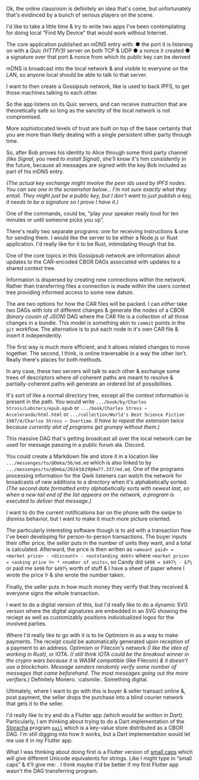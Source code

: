 
Ok, the online classroom is definitely an idea that's come, but unfortunately that's evidinced by a bunch of serious players on the scene.

I'd like to take a little time & try to write two apps I've been contemplating for doing local “Find My Device” that would work without Internet.

The core application published an mDNS entry with:
● the port it is listening on with a Quic *(HTTP/3)* server on both TCP & UDP
● a nonce it created
● a signature over that port & nonce from which its public key can be derived

mDNS is broadcast into the local network & and visible to everyone on the LAN, so anyone local should be able to talk to that server.

I want to then create a Gossipsub network, like is used to back IPFS, to get those machines talking to each other.

So the app listens on its Quic servers, and can receive instruction that are theoretically safe so long as the sanctity of the local network is not compromised.

More sophistocated levels of trust are built on top of the base certainty that you are more than likely dealing with a single persistent other party through time.

So, after Bob proves his identity to Alice through some third party channel *(like Signal, you* need *to install Signal)*, she'll know it's him consistently in the future, because all messages are signed with the key Bob included as part of his mDNS entry.

*(The actual key exchange might involve the peer ids used by IPFS nodes. You can see one in the screenshot below… I'm not sure exactly what they entail. They might just be a public key, but I don't want to just publish a key, it needs to be a signature so I prove I have it.)*

One of the commands, could be, "play your speaker really loud for ten minutes or until someone picks you up".

There's really two separate programs: one for receiving instructions & one for sending them. I would like the server to be either a Node.js or Rust application. I'd really like for it to be Rust, intimidating though that be.

One of the core topics in this Gossipsub network are information about updates to the CAR-encoded CBOR DAGs associated with updates to a shared context tree.

Information is dispersed by creating new connections within the network. Rather than transferring files a connection is made within the users context tree providing informed access to some new datum.

The are two options for how the CAR files will be packed. I can *either* take two DAGs with lots of different changes & generate the nodes of a CBOR *(binary cousin of JSON)* DAG where the CAR file is a collection of all those changes in a bundle. This model is something akin to `commit` points in the `git` workflow. The alternative is to put each node in it's own CAR file & insert it independently.

The first way is much more efficient, and it allows related changes to move together. The second, I think, is online traversable in a way the other isn't. Really there's places for both methods.

In any case, these two servers will talk to each other & exchange some trees of descriptors where *all* coherent paths are meant to resolve & partially-coherent paths will generate an ordered list of possibilities.

It's sort of like a normal directory tree, except all the context information is present in the path. You would write `.../book/by/Charles Stross/Lobsters/epub.epub` or `.../book/Charles Stross ― Accelerando/html.html` or `.../collection/World's Best Science Fiction 1987/4/Charlse Stross ― Overtime`. *(I have to repeat the extension twice because currently alot of programs get grumpy without them.)*

This massive DAG that's getting broadcast all over the local network can be used for message passing in a public forum ala. Discord.

You could create a Markdown file and store it in a location like `.../messenges/to/@Omka/56/md.md` which is also linked to by `.../messenges/to/@Omka/2024⁄10⁄29@4ʜ77.337/md.md`. One of the programs processing information for the Qwik listeners can watch the network for broadcasts of new additions to a directory when it's alphabetically sorted. *(The second date formatted entry alphabetically sorts with newest last, so when a new tail end of the list appears on the network, a program is executed to deliver that message.)*

I want to do the current notifications bar on the phone with the swipe to dismiss behavior, but I want to make it much more picture oriented.

The particularly interesting software though is to aid with a transaction flow I've been developing for person-to-person transactions. The buyer inputs their offer price, the seller puts in the number of units they want, and a total is calculated. Afterward, the price is then written as `<amount paid> = <market price> - <discount> - <outstanding debt>` where `<market price> = <asking price ⅌> * <number of units>`, so Candy did `$490 = $497½ - $7½` or paid me `$490` for `$497½` worth of stuff & I have a sheet of paper where I wrote the price ⅌ & she wrote the number taken.

Finally, the seller puts in how much money they verify that they received & everyone signs the whole transaction.

I want to do a digital version of this, but I'd really like to do a dynamic SVG version where the digital signatures are embedded in an SVG showing the reciept as well as customizably positions individualized logos for the involved parties.

Where I'd really like to go with it is to tie Optimism in as a way to make payments. The receipt could be automatically generated upon reception of a payment to an address. Optimism or Filecoin's network *(I like the idea of working in Rust)*, or IOTA. *(I still think IOTA could be the breakout winner in the crypro wars because it is WASM compatible* (like Filecoin) *& it doesn't use a blockchain. Message senders randomly verify some number of messages that came beforehand. The most messages going out the more verifiers.)* Definitely Monero. :catsmile:. Something digital.

Ultimately, where I want to go with this is buyer & seller transact online &, post payment, the seller drops the purchase into a blind courier network that gets it to the seller.

I'd really like to try and do a Flutter app *(which would be written in Dart)*. Particularly, I am thinking about trying to do a Dart implementation of the [Storacha](https://storacha.network) program [`pail`](https://github.com/storacha/specs/blob/4163e28d7e6a7c44cff68db9d9bffb9b37707dc6/pail.md) which is a key-value store distributed as a CBOR DAG. I'm still digging into how it works, but a Dart implementation would let me use it in my Flutter app.

What I was thinking about doing first is a Flutter version of [small caps]() which will give different Unicode equivalents for strings. Like I might type in “small caps” & it'll give me: . I think maybe it'd be better if my first Flutter app wasn't the DAG transferring program.
